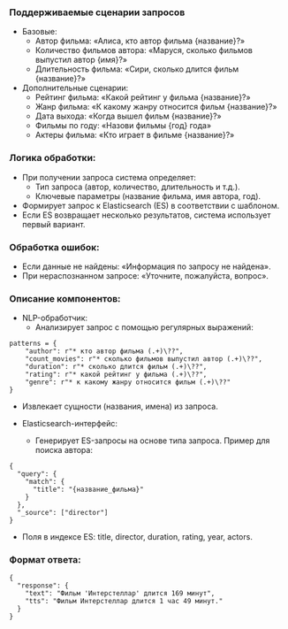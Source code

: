 ### Поддерживаемые сценарии запросов
* Базовые:
  * Автор фильма: «Алиса, кто автор фильма {название}?» 
  * Количество фильмов автора: «Маруся, сколько фильмов выпустил автор {имя}?»
  * Длительность фильма: «Сири, сколько длится фильм {название}?»
* Дополнительные сценарии:
  * Рейтинг фильма: «Какой рейтинг у фильма {название}?»
  * Жанр фильма: «К какому жанру относится фильм {название}?»
  * Дата выхода: «Когда вышел фильм {название}?»
  * Фильмы по году: «Назови фильмы {год} года»
  * Актеры фильма: «Кто играет в фильме {название}?»

### Логика обработки:
* При получении запроса система определяет:
  * Тип запроса (автор, количество, длительность и т.д.). 
  * Ключевые параметры (название фильма, имя автора, год).
* Формирует запрос к Elasticsearch (ES) в соответствии с шаблоном. 
* Если ES возвращает несколько результатов, система использует первый вариант. 

### Обработка ошибок:
* Если данные не найдены: «Информация по запросу не найдена». 
* При нераспознанном запросе: «Уточните, пожалуйста, вопрос».

### Описание компонентов:
* NLP-обработчик:
  * Анализирует запрос с помощью регулярных выражений:
```
patterns = {
    "author": r"* кто автор фильма (.+)\??",
    "count_movies": r"* сколько фильмов выпустил автор (.+)\??",
    "duration": r"* сколько длится фильм (.+)\??",
    "rating": r"* какой рейтинг у фильма (.+)\??",
    "genre": r"* к какому жанру относится фильм (.+)\??"
}
```
  * Извлекает сущности (названия, имена) из запроса.

* Elasticsearch-интерфейс:
  * Генерирует ES-запросы на основе типа запроса. Пример для поиска автора:
```
{
  "query": {
    "match": {
      "title": "{название_фильма}"
    }
  },
  "_source": ["director"]
}
```
* Поля в индексе ES: title, director, duration, rating, year, actors.

### Формат ответа:
```
{
  "response": {
    "text": "Фильм 'Интерстеллар' длится 169 минут",
    "tts": "Фильм Интерстеллар длится 1 час 49 минут."
  }
}
```